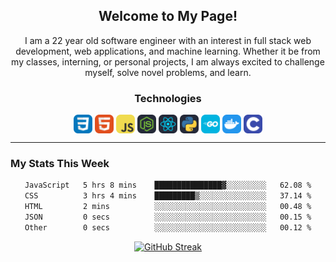 <section align=center><h1>Welcome to My Page!</h1>
  <p>I am a 22 year old software engineer with an interest in full stack web development, web applications, and machine learning. Whether it be from my classes, interning, or personal projects, I am always excited to challenge myself, solve novel problems, and learn.</p></section>

<section align=center >
  <h3 align=center>Technologies</h3>
  <img align=center display=inline-block width=30px src = "images/CSS.svg">
  <img align=center display=inline-block width=30px src = "images/HTML.svg">
  <img align=center display=inline-block width=30px src = "images/JavaScript.svg">
    <img align=center display=inline-block width=30px src = "images/NodeJS-Dark.svg">
    <img align=center display=inline-block width=30px src = "images/React-Dark.svg">
    <img align=center display=inline-block width=30px src = "images/Python-Dark.svg">
  <img align=center display=inline-block width=30px src= "images/GoLang.svg">
  <img align=center display=inline-block width=30px src = "images/Docker.svg">
  <img align=center display=inline-block width=30px src = "images/C.svg">
  

</section><hr>
<h3 align=left>My Stats This Week</h3>

<section align=center>
  
<!--START_SECTION:waka-->

```txt
JavaScript   5 hrs 8 mins    ███████████████▓░░░░░░░░░   62.08 %
CSS          3 hrs 4 mins    █████████▒░░░░░░░░░░░░░░░   37.14 %
HTML         2 mins          ░░░░░░░░░░░░░░░░░░░░░░░░░   00.48 %
JSON         0 secs          ░░░░░░░░░░░░░░░░░░░░░░░░░   00.15 %
Other        0 secs          ░░░░░░░░░░░░░░░░░░░░░░░░░   00.12 %
```

<!--END_SECTION:waka-->

</section>

<section align=center>
  
[![GitHub Streak](https://streak-stats.demolab.com?user=AliArgonaut&theme=gruvbox-duo)](https://git.io/streak-stats)

</section>
